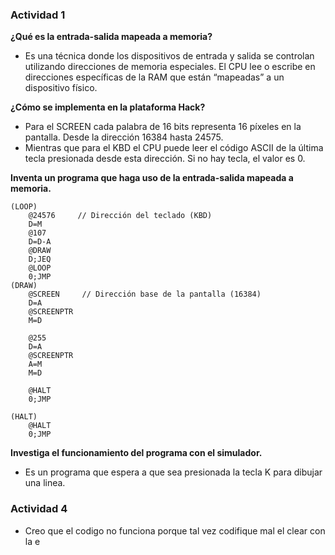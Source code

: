 ### Actividad 1

**¿Qué es la entrada-salida mapeada a memoria?**

* Es una técnica donde los dispositivos de entrada y salida se controlan utilizando direcciones de memoria especiales. El CPU lee o escribe en direcciones específicas de la RAM que están “mapeadas” a un dispositivo físico.

**¿Cómo se implementa en la plataforma Hack?**

* Para el SCREEN cada palabra de 16 bits representa 16 píxeles en la pantalla. Desde la dirección 16384 hasta 24575.
* Mientras que para el KBD el CPU puede leer el código ASCII de la última tecla presionada desde esta dirección. Si no hay tecla, el valor es 0.

**Inventa un programa que haga uso de la entrada-salida mapeada a memoria.**

```
(LOOP)
    @24576     // Dirección del teclado (KBD)
    D=M
    @107
    D=D-A
    @DRAW
    D;JEQ
    @LOOP
    0;JMP
(DRAW)
    @SCREEN     // Dirección base de la pantalla (16384)
    D=A
    @SCREENPTR
    M=D

    @255
    D=A
    @SCREENPTR
    A=M
    M=D

    @HALT
    0;JMP

(HALT)
    @HALT
    0;JMP
```

**Investiga el funcionamiento del programa con el simulador.**

* Es un programa que espera a que sea presionada la tecla K para dibujar una linea.

### Actividad 4

* Creo que el codigo no funciona porque tal vez codifique mal el clear con la e
